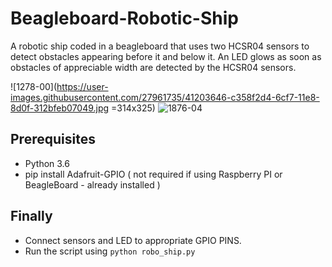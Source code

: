 # Beagleboard-Robotic-Ship

A robotic ship coded in a beagleboard that uses two HCSR04 sensors to detect obstacles appearing before it and below it. An LED glows as soon as obstacles of appreciable width are detected by the HCSR04 sensors.

![1278-00](https://user-images.githubusercontent.com/27961735/41203646-c358f2d4-6cf7-11e8-8d0f-312bfeb07049.jpg =314x325)
![1876-04](https://user-images.githubusercontent.com/27961735/41203647-c3d81ba4-6cf7-11e8-8a0d-e6b08a77221c.jpg)

## Prerequisites

  - Python 3.6
  - pip install Adafruit-GPIO ( not required if using Raspberry PI or BeagleBoard - already installed )
  
## Finally

   - Connect sensors and LED to appropriate GPIO PINS.
   - Run the script using `python robo_ship.py`
   
